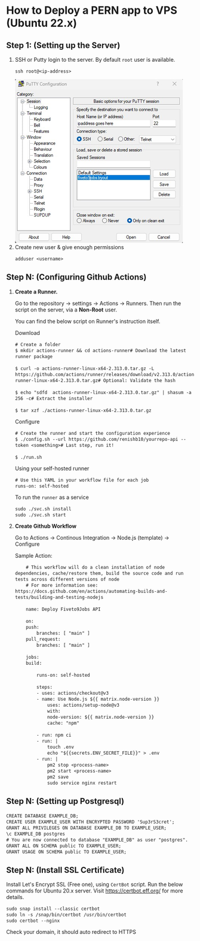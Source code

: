 # How to Deploy a PERN app to VPS (Ubuntu 22.x)

## Step 1: (Setting up the Server)

1. SSH or Putty login to the server. By default `root` user is available.
   ```
   ssh root@<ip-address>
   ```
   ![Putty Login (Windows)](/assets/img/putty.jpg?raw=true 'Putty login')
1. Create new user & give enough permissions
   ```
   adduser <username>
   ```

## Step N: (Configuring Github Actions)

1. **Create a Runner.**

   Go to the repository -> settings -> Actions -> Runners. Then run the script on the server, via a **Non-Root** user.

   You can find the below script on Runner's instruction itself.

   Download

   ```
   # Create a folder
   $ mkdir actions-runner && cd actions-runner# Download the latest runner package

   $ curl -o actions-runner-linux-x64-2.313.0.tar.gz -L https://github.com/actions/runner/releases/download/v2.313.0/actions-runner-linux-x64-2.313.0.tar.gz# Optional: Validate the hash

   $ echo "sdfd  actions-runner-linux-x64-2.313.0.tar.gz" | shasum -a 256 -c# Extract the installer

   $ tar xzf ./actions-runner-linux-x64-2.313.0.tar.gz
   ```

   Configure

   ```
   # Create the runner and start the configuration experience
   $ ./config.sh --url https://github.com/renishb10/yourrepo-api --token <something># Last step, run it!

   $ ./run.sh
   ```

   Using your self-hosted runner

   ```
   # Use this YAML in your workflow file for each job
   runs-on: self-hosted
   ```

   To run the `runner` as a service

   ```
   sudo ./svc.sh install
   sudo ./svc.sh start
   ```

1. **Create Github Workflow**

   Go to Actions -> Continous Integration -> Node.js (template) -> Configure

   Sample Action:

   ```
       # This workflow will do a clean installation of node dependencies, cache/restore them, build the source code and run tests across different versions of node
       # For more information see: https://docs.github.com/en/actions/automating-builds-and-tests/building-and-testing-nodejs

       name: Deploy Fiveto9Jobs API

       on:
       push:
           branches: [ "main" ]
       pull_request:
           branches: [ "main" ]

       jobs:
       build:

           runs-on: self-hosted

           steps:
           - uses: actions/checkout@v3
           - name: Use Node.js ${{ matrix.node-version }}
               uses: actions/setup-node@v3
               with:
               node-version: ${{ matrix.node-version }}
               cache: "npm"

           - run: npm ci
           - run: |
               touch .env
               echo "${{secrets.ENV_SECRET_FILE}}" > .env
           - run: |
               pm2 stop <process-name>
               pm2 start <process-name>
               pm2 save
               sudo service nginx restart
   ```

## Step N: (Setting up Postgresql)

```
CREATE DATABASE EXAMPLE_DB;
CREATE USER EXAMPLE_USER WITH ENCRYPTED PASSWORD 'Sup3rS3cret';
GRANT ALL PRIVILEGES ON DATABASE EXAMPLE_DB TO EXAMPLE_USER;
\c EXAMPLE_DB postgres
# You are now connected to database "EXAMPLE_DB" as user "postgres".
GRANT ALL ON SCHEMA public TO EXAMPLE_USER;
GRANT USAGE ON SCHEMA public TO EXAMPLE_USER;
```

## Step N: (Install SSL Certificate)

Install Let's Encrypt SSL (Free one), using `CertBot` script. Run the below commands for Ubuntu 20.x server. Visit https://certbot.eff.org/ for more details.

```
sudo snap install --classic certbot
sudo ln -s /snap/bin/certbot /usr/bin/certbot
sudo certbot --nginx
```

Check your domain, it should auto redirect to HTTPS

